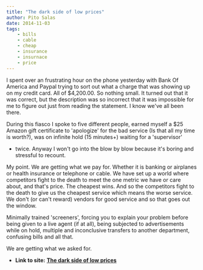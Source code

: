 ```yaml
---
title: "The dark side of low prices"
author: Pito Salas
date: 2014-11-03
tags:
    - bills
    - cable
    - cheap
    - insurance
    - insurnace
    - price
---
```




I spent over an frustrating hour on the phone yesterday with Bank Of America
and Paypal trying to sort out what a charge that was showing up on my credit
card. All of $4,200.00. So nothing small. It turned out that it was correct,
but the description was so incorrect that it was impossible for me to figure
out just from reading the statement. I know we've all been there.

During this fiasco I spoke to five different people, earned myself a $25
Amazon gift certificate to 'apologize' for the bad service (Is that all my
time is worth?), was on infinite hold (15 minutes+) waiting for a 'supervisor'
- twice. Anyway I won't go into the blow by blow because it's boring and
stressful to recount.

My point. We are getting what we pay for. Whether it is banking or airplanes
or health insurance or telephone or cable. We have set up a world where
competitors fight to the death to meet the one metric we have or care about,
and that's price. The cheapest wins. And so the competitors fight to the death
to give us the cheapest service which means the worse service. We don't (or
can't reward) vendors for good service and so that goes out the window.

Minimally trained 'screeners', forcing you to explain your problem before
being given to a live agent (if at all), being subjected to advertisements
while on hold, multiple and inconclusive transfers to another department,
confusing bills and all that.

We are getting what we asked for.


* **Link to site:** **[The dark side of low prices](None)**
